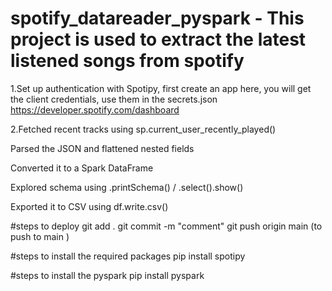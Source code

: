 # spotify_datareader_pyspark - This project is used to extract the latest listened songs from spotify 
1.Set up authentication with Spotipy, first create an app here, you will get the client credentials, use them in the secrets.json
https://developer.spotify.com/dashboard

2.Fetched recent tracks using sp.current_user_recently_played()

Parsed the JSON and flattened nested fields

Converted it to a Spark DataFrame

Explored schema using .printSchema() / .select().show()

Exported it to CSV using df.write.csv()


#steps to deploy
git add .
git commit -m "comment"
git push origin main (to push to main )


#steps to install the required packages
pip install spotipy

#steps to install the pyspark
pip install pyspark
